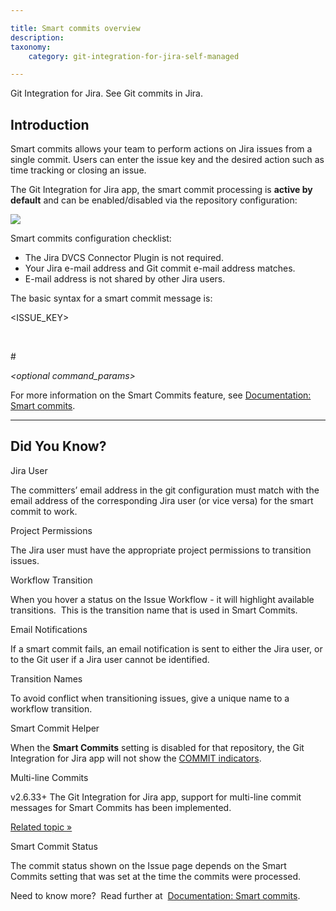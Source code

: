 ```yaml
---

title: Smart commits overview
description:
taxonomy:
    category: git-integration-for-jira-self-managed

---
```




Git Integration for Jira. See Git commits in Jira.

## **Introduction**

Smart commits allows your team to perform actions on Jira issues from a single commit. Users can enter the issue key and the desired action such as time tracking or closing an issue.

The Git Integration for Jira app, the smart commit processing is **active by default** and can be enabled/disabled via the repository configuration:

![](https://bigbrassband.com/docimgs/smart-commit-setting.png)

Smart commits configuration checklist:

*   The Jira DVCS Connector Plugin is not required.
*   Your Jira e-mail address and Git commit e-mail address matches.
*   E-mail address is not shared by other Jira users.

The basic syntax for a smart commit message is:

<ISSUE\_KEY> 

_<ignored text>_ 

#<command> 

_<optional command\_params>_





For more information on the Smart Commits feature, see [Documentation: Smart commits](/git-integration-for-jira-self-managed/smart-commits-gij-self-managed).



* * *



## **Did You Know?**





Jira User

The committers’ email address in the git configuration must match with the email address of the corresponding Jira user (or vice versa) for the smart commit to work.



Project Permissions

The Jira user must have the appropriate project permissions to transition issues.



Workflow Transition

When you hover a status on the Issue Workflow - it will highlight available transitions.  This is the transition name that is used in Smart Commits.



Email Notifications

If a smart commit fails, an email notification is sent to either the Jira user, or to the Git user if a Jira user cannot be identified.



Transition Names

To avoid conflict when transitioning issues, give a unique name to a workflow transition.



Smart Commit Helper

When the **Smart Commits** setting is disabled for that repository, the Git Integration for Jira app will not show the [COMMIT indicators](/git-integration-for-jira-self-managed/smart-commits-helper-gij-self-managed).



Multi-line Commits

v2.6.33+ The Git Integration for Jira app, support for multi-line commit messages for Smart Commits has been implemented.

[Related topic »](/git-integration-for-jira-self-managed/Advanced-examples-gij-self-managed/#multi-line)



Smart Commit Status

The commit status shown on the Issue page depends on the Smart Commits setting that was set at the time the commits were processed.

Need to know more?  Read further at  [Documentation: Smart commits](/git-integration-for-jira-self-managed/smart-commits-gij-self-managed).

